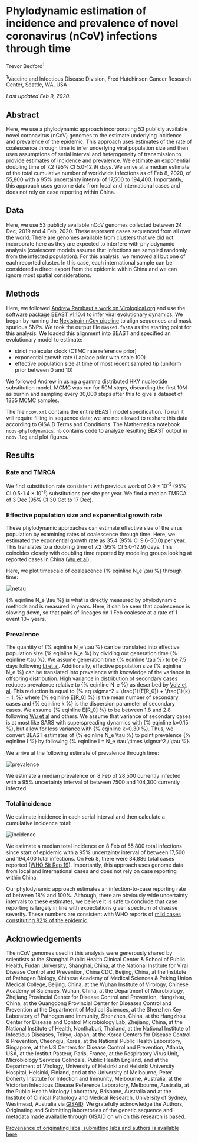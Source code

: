 # Phylodynamic estimation of incidence and prevalence of novel coronavirus (nCoV) infections through time

Trevor Bedford<sup>1</sup>

<sup>1</sup>Vaccine and Infectious Disease Division, Fred Hutchinson Cancer Research Center, Seattle, WA, USA

_Last updated Feb 9, 2020._

## Abstract

Here, we use a phylodynamic approach incorporating 53 publicly available novel coronavirus (nCoV) genomes to the estimate underlying incidence and prevalence of the epidemic.
This approach uses estimates of the rate of coalescence through time to infer underlying viral population size and then uses assumptions of serial interval and heterogeneity of transmission to provide estimates of incidence and prevalence.
We estimate an exponential doubling time of 7.2 (95% CI 5.0-12.9) days.
We arrive at a median estimate of the total cumulative number of worldwide infections as of Feb 8, 2020, of 55,800 with a 95\% uncertainty interval of 17,500 to 194,400.
Importantly, this approach uses genome data from local and international cases and does not rely on case reporting within China.

## Data

Here, we use 53 publicly available nCoV genomes collected between 24 Dec, 2019 and 4 Feb, 2020.
These represent cases sequenced from all over the world.
There are genomes available from clusters that we did not incorporate here as they are expected to interfere with phylodynamic analysis (coalescent models assume that infections are sampled randomly from the infected population).
For this analysis, we removed all but one of each reported cluster.
In this case, each international sample can be considered a direct export from the epidemic within China and we can ignore most spatial considerations.

## Methods

Here, we followed [Andrew Rambaut's work on Virological.org](http://virological.org/t/phylodynamic-analysis-67-genomes-08-feb-2020/356) and use the [software package BEAST v1.10.4](https://beast.community/) to infer viral evolutionary dynamics.
We began by running the [Nextstrain nCov pipeline](https://github.com/nextstrain/ncov) to align sequences and mask spurious SNPs.
We took the output file `masked.fasta` as the starting point for this analysis.
We loaded this alignment into BEAST and specified an evolutionary model to estimate:

* strict molecular clock (CTMC rate reference prior)
* exponential growth rate (Laplace prior with scale 100)
* effective population size at time of most recent sampled tip (uniform prior between 0 and 10)

We followed Andrew in using a gamma distributed HKY nucleotide substitution model.
MCMC was run for 50M steps, discarding the first 10M as burnin and sampling every 30,000 steps after this to give a dataset of 1335 MCMC samples.

The file `ncov.xml` contains the entire BEAST model specification.
To run it will require filling in sequence data; we are not allowed to reshare this data according to GISAID Terms and Conditions.
The Mathematica notebook `ncov-phylodynamics.nb` contains code to analyze resulting BEAST output in `ncov.log` and plot figures.

## Results

### Rate and TMRCA

We find substitution rate consistent with previous work of 0.9 &times; 10<sup>-3</sup> (95% CI 0.5-1.4 &times; 10<sup>-3</sup>) substitutions per site per year.
We find a median TMRCA of 3 Dec (95% CI 30 Oct to 17 Dec).

### Effective population size and exponential growth rate

These phylodynamic approaches can estimate effective size of the virus population by examining rates of coalescence through time.
Here, we estimated the exponential growth rate as 35.4 (95% CI 9.6-50.0) per year.
This translates to a doubling time of 7.2 (95% CI 5.0-12.9) days.
This coincides closely with doubling time reported by modeling groups looking at reported cases in China ([Wu et al][Wu et al]).

Here, we plot timescale of coalescence {% eqinline N_e \tau %} through time:

![netau](figures/netau.png)

{% eqinline N_e \tau %} is what is directly measured by phylodynamic methods and is measured in years.
Here, it can be seen that coalescence is slowing down, so that pairs of lineages on 1 Feb coalesce at a rate of 1 event 10+ years.

### Prevalence

The quantity of {% eqinline N_e \tau %} can be translated into effective population size {% eqinline N_e %} by dividing out generation time {% eqinline \tau %}.
We assume generation time {% eqinline \tau %} to be 7.5 days following [Li et al][Li et al].
Additionally, effective population size {% eqinline N_e %} can be translated into prevalence with knowledge of the variance in offspring distribution.
High variance in distribution of secondary cases reduces prevalence relative to {% eqinline N_e %} as described by [Volz et al][Volz et al].
This reduction is equal to
{% eq \sigma^2 = \frac{1}{E[R_0]} + \frac{1}{k} + 1, %}
where {% eqinline E[R_0] %} is the mean number of secondary cases and {% eqinline k %} is the dispersion parameter of secondary cases.
We assume {% eqinline E[R_0] %} to be between 1.8 and 2.8 following [Wu et al][Wu et al] and others.
We assume that variance of secondary cases is at most like SARS with superspreading dynamics with {% eqinline k=0.15 %}, but allow for less variance with {% eqinline k=0.30 %}.
Thus, we convert BEAST estimates of {% eqinline N_e \tau %} to point prevalence {% eqinline I %} by following {% eqinline I = N_e \tau \times \sigma^2 / \tau %}.

We arrive at the following estimate of prevalence through time:

![prevalence](figures/prevalence.png)

We estimate a median prevalence on 8 Feb of 28,500 currently infected with a 95% uncertainty interval of between 7500 and 104,300 currently infected.

### Total incidence

We estimate incidence in each serial interval and then calculate a cumulative incidence total:

![incidence](figures/incidence.png)

We estimate a median total incidence on 8 Feb of 55,800 total infections since start of epidemic with a 95% uncertainty interval of between 17,500 and 194,400 total infections.
On Feb 8, there were 34,886 total cases reported ([WHO Sit Rep 19][WHO Sit Rep 19]).
Importantly, this approach uses genome data from local and international cases and does not rely on case reporting within China.

Our phylodynamic approach estimates an infection-to-case reporting rate of between 18% and 100%.
Although, there are obviously wide uncertainty intervals to these estimates, we believe it is safe to conclude that case reporting is largely in line with expectations given spectrum of disease severity.
These numbers are consistent with WHO reports of [mild cases constituting 82% of the epidemic](https://www.straitstimes.com/world/europe/coronavirus-chinese-data-of-82-cases-are-mild-says-who).

## Acknowledgements

The nCoV genomes used in this analysis were generously shared by scientists at the Shanghai Public Health Clinical Center & School of Public Health, Fudan University, Shanghai, China, at the National Institute for Viral Disease Control and Prevention, China CDC, Beijing, China, at the Institute of Pathogen Biology, Chinese Academy of Medical Sciences & Peking Union Medical College, Beijing, China, at the Wuhan Institute of Virology, Chinese Academy of Sciences, Wuhan, China, at the Department of Microbiology, Zhejiang Provincial Center for Disease Control and Prevention, Hangzhou, China, at the Guangdong Provincial Center for Diseases Control and Prevention at the Department of Medical Sciences, at the Shenzhen Key Laboratory of Pathogen and Immunity, Shenzhen, China, at the Hangzhou Center for Disease and Control Microbiology Lab, Zhejiang, China, at the National Institute of Health, Nonthaburi, Thailand, at the National Institute of Infectious Diseases, Tokyo, Japan, at the Korea Centers for Disease Control & Prevention, Cheongju, Korea, at the National Public Health Laboratory, Singapore, at the US Centers for Disease Control and Prevention, Atlanta, USA, at the Institut Pasteur, Paris, France, at the Respiratory Virus Unit, Microbiology Services Colindale, Public Health England, and at the Department of Virology, University of Helsinki and Helsinki University Hospital, Helsinki, Finland, and at the University of Melbourne, Peter Doherty Institute for Infection and Immunity, Melbourne, Australia, at the Victorian Infectious Disease Reference Laboratory, Melbourne, Australia, at the Public Health Virology Laboratory, Brisbane, Australia and at the Institute of Clinical Pathology and Medical Research, University of Sydney, Westmead, Australia via [GISAID](https://gisaid.org). We gratefully acknowledge the Authors, Originating and Submitting laboratories of the genetic sequence and metadata made available through GISAID on which this research is based.

[Provenance of originating labs, submitting labs and authors is available here](metadata.tsv).

[Wu et al]: https://doi.org/10.1016/S0140-6736(20)30260-9
[Li et al]: https://doi.org/10.1056/NEJMoa2001316
[Volz et al]: https://doi.org/10.1371/journal.pcbi.1002947
[WHO Sit Rep 19]: https://www.who.int/emergencies/diseases/novel-coronavirus-2019/situation-reports

